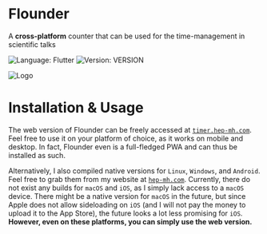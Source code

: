 # Flounder

A **cross-platform** counter that can be used for the time-management in scientific talks

![Language: Flutter](https://img.shields.io/badge/Language-Flutter/Dart-blue.svg?style=flat-square)
![Version: __VERSION__](https://img.shields.io/badge/Current_Version-__VERSION__-green.svg?style=flat-square)

![Logo](https://hep-mh.com/files/Flounder.png)

# Installation & Usage

The web version of Flounder can be freely accessed at [``timer.hep-mh.com``](https://timer.hep-mh.com/). Feel free to use it on your platform of choice, as it works on mobile and desktop. In fact, Flounder even is a full-fledged PWA and can thus be installed as such.

Alternatively, I also compiled native versions for ``Linux``, ``Windows``, and ``Android``. Feel free to grab them from my website at [``hep-mh.com``](https://hep-mh.com/). Currently, there do not exist any builds for ``macOS`` and  ``iOS``, as I simply lack access to a ``macOS`` device. There might be a native version for ``macOS`` in the future, but since Apple does not allow sideloading on ``iOS`` (and I will not pay the money to upload it to the App Store), the future looks a lot less promising for ``iOS``. **However, even on these platforms, you can simply use the web version.**
